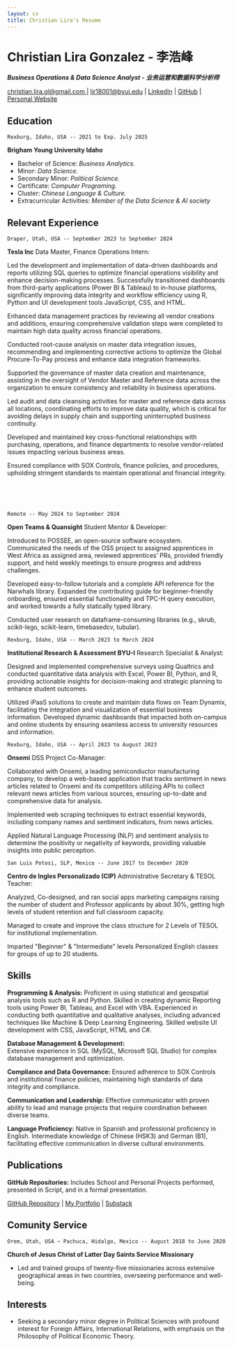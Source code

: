 ```yaml
---
layout: cv
title: Christian Lira's Resume
---
```

# Christian Lira Gonzalez - 李浩峰 



***Business Operations & Data Science Analyst - 业务运营和数据科学分析师***



<div id="webaddress">
<a href="">christian.lira.gl@gmail.com </a>
| <a href="">lir18001@byui.edu</a>
| <a href="https://www.linkedin.com/in/christian-lira-6598341b9/">LinkedIn</a>
| <a href="https://github.com/ChristianLG2">GitHub</a>
| <a href= "https://christianlg2.github.io/ChristianLG/">Personal Website</a>
</div>



## Education

`Rexburg, Idaho, USA -- 2021 to Exp. July 2025`

__Brigham Young University Idaho__

* Bachelor of Science: _Business Analytics._
* Minor: _Data Science._
* Secondary Minor: _Political Science._
* Certificate: _Computer Programing._
* Cluster: _Chinese Language & Culture._
* Extracurricular Activities: _Member of the Data Science & AI society_


## Relevant Experience 

`Draper, Utah, USA -- September 2023 to September 2024`

__Tesla Inc__ 
Data Master, Finance Operations Intern:

Led the development and implementation of data-driven dashboards and reports utilizing SQL queries to optimize financial operations visibility and enhance decision-making processes. Successfully transitioned dashboards from third-party applications (Power BI & Tableau) to in-house platforms, significantly improving data integrity and workflow efficiency using R, Python and UI development tools JavaScript, CSS, and HTML. 

Enhanced data management practices by reviewing all vendor creations and additions, ensuring comprehensive validation steps were completed to maintain high data quality across financial operations. 

Conducted root-cause analysis on master data integration issues, recommending and implementing corrective actions to optimize the Global Procure-To-Pay process and enhance data integration frameworks. 

Supported the governance of master data creation and maintenance, assisting in the oversight of Vendor Master and Reference data across the organization to ensure consistency and reliability in business operations. 

Led audit and data cleansing activities for master and reference data across all locations, coordinating efforts to improve data quality, which is critical for avoiding delays in supply chain and supporting uninterrupted business continuity. 

Developed and maintained key cross-functional relationships with purchasing, operations, and finance departments to resolve vendor-related issues impacting various business areas.
  
Ensured compliance with SOX Controls, finance policies, and procedures, upholding stringent standards to maintain operational and financial 
integrity. 

</br>
</br>
</br>

`Remote -- May 2024 to September 2024`

__Open Teams & Quansight__ 
Student Mentor & Developer:

Introduced to POSSEE, an open-source software ecosystem. Communicated the needs of the OSS project to assigned apprentices in West Africa as assigned area, reviewed apprentices’ PRs, provided friendly support, and held weekly meetings to ensure progress and address challenges. 

Developed easy-to-follow tutorials and a complete API reference for the Narwhals library. Expanded the contributing guide for beginner-friendly onboarding, ensured essential functionality and TPC-H query execution, and worked towards a fully statically typed library. 

Conducted user research on dataframe-consuming libraries (e.g., skrub, scikit-lego, scikit-learn, timebasedcv, tubular).



`Rexburg, Idaho, USA -- March 2023 to March 2024`

__Institutional Research & Assessment BYU-I__ 
Research Specialist & Analyst:

Designed and implemented comprehensive surveys using Qualtrics and conducted quantitative data analysis with Excel, Power BI, Python, and R, providing actionable insights for decision-making and strategic planning to enhance student outcomes. 

Utilized iPaaS solutions to create and maintain data flows on Team Dynamix, facilitating the integration and visualization of essential business information. Developed dynamic dashboards that impacted both on-campus and online students by ensuring seamless access to university resources and information.



`Rexburg, Idaho, USA -- April 2023 to August 2023`

__Onsemi__ DSS Project Co-Manager:

Collaborated with Onsemi, a leading semiconductor manufacturing company, to develop a web-based application that tracks sentiment in news articles related to Onsemi and its competitors utilizing APIs to collect relevant news articles from various sources, ensuring up-to-date and comprehensive data for analysis.

Implemented web scraping techniques to extract essential keywords, including company names and sentiment indicators, from news articles.

Applied Natural Language Processing (NLP) and sentiment analysis to determine the positivity or negativity of keywords, providing valuable insights into public perception.
 


`San Luis Potosi, SLP, Mexico -- June 2017 to December 2020`

__Centro de Ingles Personalizado (CIP)__ 
Administrative Secretary & TESOL Teacher:

Analyzed, Co-designed, and ran social apps marketing campaigns raising the number of student and Professor applicants by about 30%, getting high levels of student retention and full classroom capacity. 

Managed to create and improve the class structure for 2 Levels of TESOL for institutional implementation.

Imparted "Beginner" & "Intermediate" levels Personalized English classes for groups of up to 20 students.

## Skills 

 __Programming & Analysis:__
Proficient in using statistical and geospatial 
analysis tools such as R and Python. Skilled in creating dynamic 
Reporting tools using Power BI, Tableau, and Excel with VBA. 
Experienced in conducting both quantitative and qualitative analyses, 
including advanced techniques like Machine & Deep Learning 
Engineering. Skilled website UI development with CSS, JavaScript, HTML 
and C#.

 __Database Management & Development:__  
Extensive experience in SQL 
(MySQL, Microsoft SQL Studio) for complex database management and 
optimization. 

 __Compliance and Data Governance:__ 
Ensured adherence to SOX Controls 
and institutional finance policies, maintaining high standards of data 
integrity and compliance. 

 __Communication and Leadership:__ 
Effective communicator with proven 
ability to lead and manage projects that require coordination between 
diverse teams. 

 __Language Proficiency:__ 
Native in Spanish and professional proficiency in English. Intermediate 
knowledge of Chinese (HSK3) and German (B1), facilitating effective 
communication in diverse cultural environments. 



## Publications

__GitHub Repositories:__
 Includes School and Personal Projects performed, presented in Script, and in a formal presentation.

<div id="webaddress">
<a href="https://github.com/ChristianLG2">GitHub Repository</a>
 | <a href="https://christianlg2.github.io/ChristianLG/MyPortfolio.html">My Portfolio</a>
 | <a href="https://substack.com/@christianlirag">Substack</a>
</div>

## Comunity Service

`Orem, Utah, USA ~ Pachuca, Hidalgo, Mexico -- August 2018 to June 2020`


__Church of Jesus Christ of Latter Day Saints Service Missionary__

* Led and trained groups of twenty-five missionaries across extensive geographical areas in two countries, overseeing performance and well-being. 

## Interests

+ Seeking a secondary minor degree in Political Sciences with profound interest for Foreign Affairs, International Relations, with emphasis on the Philosophy of Political Economic Theory.




